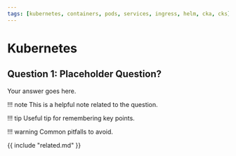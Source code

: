 ```yaml
---
tags: [kubernetes, containers, pods, services, ingress, helm, cka, cks]
---
```


# Kubernetes

## Question 1: Placeholder Question?
Your answer goes here.

!!! note
    This is a helpful note related to the question.

!!! tip
    Useful tip for remembering key points.

!!! warning
    Common pitfalls to avoid.

{{ include "related.md" }}
